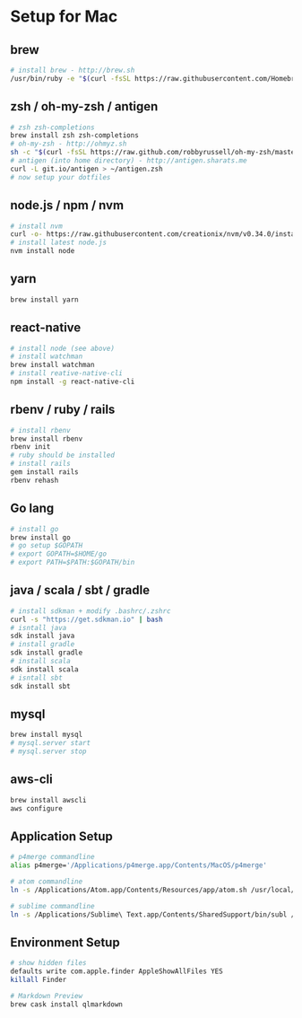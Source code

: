 # Setup for Mac

## brew
```bash
# install brew - http://brew.sh
/usr/bin/ruby -e "$(curl -fsSL https://raw.githubusercontent.com/Homebrew/install/master/install)"
```

## zsh / oh-my-zsh / antigen
```bash
# zsh zsh-completions
brew install zsh zsh-completions
# oh-my-zsh - http://ohmyz.sh
sh -c "$(curl -fsSL https://raw.github.com/robbyrussell/oh-my-zsh/master/tools/install.sh)"
# antigen (into home directory) - http://antigen.sharats.me
curl -L git.io/antigen > ~/antigen.zsh
# now setup your dotfiles
```

## node.js / npm / nvm
```bash
# install nvm
curl -o- https://raw.githubusercontent.com/creationix/nvm/v0.34.0/install.sh | bash
# install latest node.js
nvm install node
```

## yarn
```bash
brew install yarn
```

## react-native
```bash
# install node (see above)
# install watchman
brew install watchman
# install reative-native-cli
npm install -g react-native-cli
```

## rbenv / ruby / rails
```bash
# install rbenv
brew install rbenv
rbenv init
# ruby should be installed
# install rails
gem install rails
rbenv rehash
```

## Go lang
```bash
# install go
brew install go
# go setup $GOPATH
# export GOPATH=$HOME/go
# export PATH=$PATH:$GOPATH/bin
```

## java / scala / sbt / gradle
```bash
# install sdkman + modify .bashrc/.zshrc
curl -s "https://get.sdkman.io" | bash
# isntall java
sdk install java
# install gradle
sdk install gradle
# install scala
sdk install scala
# isntall sbt
sdk install sbt
```

## mysql
```bash
brew install mysql
# mysql.server start
# mysql.server stop
```

## aws-cli
```bash
brew install awscli
aws configure
```

## Application Setup
```bash
# p4merge commandline
alias p4merge='/Applications/p4merge.app/Contents/MacOS/p4merge'

# atom commandline
ln -s /Applications/Atom.app/Contents/Resources/app/atom.sh /usr/local/bin/atom

# sublime commandline
ln -s /Applications/Sublime\ Text.app/Contents/SharedSupport/bin/subl /usr/local/bin/subl
```

## Environment Setup
```bash
# show hidden files
defaults write com.apple.finder AppleShowAllFiles YES
killall Finder

# Markdown Preview
brew cask install qlmarkdown
```
